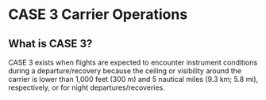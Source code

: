 # CASE 3 Carrier Operations

## What is CASE 3?

CASE 3 exists when flights are expected to encounter instrument conditions during a departure/recovery because the ceiling or visibility around the carrier is lower than 1,000 feet (300 m) and 5 nautical miles (9.3 km; 5.8 mi), respectively, or for night departures/recoveries.
